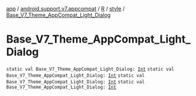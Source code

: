 [app](../../../index.md) / [android.support.v7.appcompat](../../index.md) / [R](../index.md) / [style](index.md) / [Base_V7_Theme_AppCompat_Light_Dialog](.)

# Base_V7_Theme_AppCompat_Light_Dialog

`static val Base_V7_Theme_AppCompat_Light_Dialog: `[`Int`](https://kotlinlang.org/api/latest/jvm/stdlib/kotlin/-int/index.html)
`static val Base_V7_Theme_AppCompat_Light_Dialog: `[`Int`](https://kotlinlang.org/api/latest/jvm/stdlib/kotlin/-int/index.html)
`static val Base_V7_Theme_AppCompat_Light_Dialog: `[`Int`](https://kotlinlang.org/api/latest/jvm/stdlib/kotlin/-int/index.html)
`static val Base_V7_Theme_AppCompat_Light_Dialog: `[`Int`](https://kotlinlang.org/api/latest/jvm/stdlib/kotlin/-int/index.html)